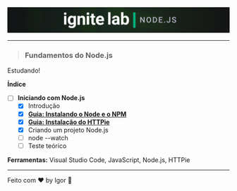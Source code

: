 <div align="center">
  <a href="#">
    <img alt="Ignite" src=".github/logo.png"/>
  </a>
</div>

---

> ### **Fundamentos do Node.js**

<div style="">
  <p>
    Estudando!
  </p>
</div>

**Índice**

  - [ ] **Iniciando com Node.js**
    - [X] Introdução
    - [X] [**Guia: Instalando o Node e o NPM**](https://efficient-sloth-d85.notion.site/Instalando-o-Node-e-o-NPM-d162e2582d5c48499bc6703526912456)
    - [X] [**Guia: Instalação do HTTPie**](https://httpie.io/docs/cli/main-features)
    - [X] Criando um projeto Node.js
    - [ ] node --watch
    - [ ] Teste teórico

<div style="">
  <p>
    <strong>Ferramentas:</strong> Visual Studio Code, JavaScript, Node.js, HTTPie
  </p>
</div>

---

Feito com ❤ by Igor 🖖